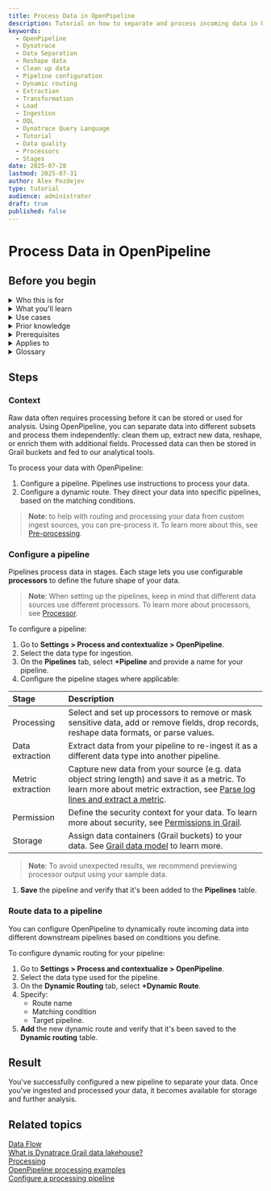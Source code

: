 ```yaml
---
title: Process Data in OpenPipeline
description: Tutorial on how to separate and process incoming data in OpenPipeline for further use
keywords:
  - OpenPipeline   
  - Dynatrace     
  - Data Separation
  - Reshape data
  - Clean up data
  - Pipeline configuration
  - Dynamic routing
  - Extraction
  - Transformation
  - Load
  - Ingestion
  - DQL
  - Dynatrace Query Language
  - Tutorial
  - Data quality
  - Processors
  - Stages
date: 2025-07-28
lastmod: 2025-07-31
author: Alex Pozdejev
type: tutorial
audience: administrator
draft: true
published: false
---
```


# Process Data in OpenPipeline

## Before you begin

<details>
<summary>Who this is for</summary>

   * This tutorial is intended for Dynatrace administrators controlling data ingestion configuration.
  
</details>

<details>
<summary>What you'll learn</summary>

   * You'll learn how to process your incoming raw data using OpenPipeline for further use.

</details>

<details>
<summary>Use cases</summary>

   * Data preparation, transformation (processing), and storage in Grail.
  
</details>

<details>
<summary>Prior knowledge</summary>

   * [Dynatrace Query Language](https://docs.dynatrace.com/docs/discover-dynatrace/references/dynatrace-query-language)

</details>

<details>
<summary>Prerequisites</summary>

   * Latest Dynatrace environment
   * Data for ingestion
  
</details>

<details>
<summary>Applies to</summary>

   * Davis AI
   * Dashboards
   * Grail 
   * OpenPipeline
   * Notebooks
  
</details>

<details>
<summary>Glossary</summary>

|Term|Description| 
|:-----|:------|
|Ingest source| Data from the provider for the Dynatrace Platform, for example, API endpoints or OneAgent.|
|Pipeline| Collection of processing instructions to structure, separate, and store data.|
|Processor| Pre-formatted processing instructions to apply to the data in the pipeline.|
|Routing| Assignation of data to a pipeline, based either on matching conditions (dynamic routing) or directly configured (static).|
|Stage| Part of the pipeline sequence defined by the processors it contains.|

</details>

## Steps

### Context

Raw data often requires processing before it can be stored or used for analysis. Using OpenPipeline, you can separate data into different subsets and process them independently: clean them up, extract new data, reshape, or enrich them with additional fields. Processed data can then be stored in Grail buckets and fed to our analytical tools. 

To process your data with OpenPipeline: 
1. Configure a pipeline. Pipelines use instructions to process your data.
2. Configure a dynamic route. They direct your data into specific pipelines, based on the matching conditions.

> **Note**: to help with routing and processing your data from custom ingest sources, you can pre-process it. To learn more about this, see [Pre-processing](https://docs.dynatrace.com/docs/shortlink/openpipeline-dataflow#pre-processing).


### Configure a pipeline

Pipelines process data in stages. Each stage lets you use configurable **processors** to define the future shape of your data. 

> **Note**: When setting up the pipelines, keep in mind that different data sources use different processors. To learn more about processors, see [Processor](https://docs.dynatrace.com/docs/shortlink/openpipeline-processing#processor).

To configure a pipeline:
1. Go to **Settings > Process and contextualize > OpenPipeline**.
2. Select the data type for ingestion.
3. On the **Pipelines** tab, select **+Pipeline** and provide a name for your pipeline.
4. Configure the pipeline stages where applicable:
   
|Stage|Description|  
| :----- | :----- |
| Processing | Select and set up processors to remove or mask sensitive data, add or remove fields, drop records, reshape data formats, or parse values.|
| Data extraction | Extract data from your pipeline to re-ingest it as a different data type into another pipeline.|
| Metric extraction | Capture new data from your source (e.g. data object string length) and save it as a metric. To learn more about metric extraction, see [Parse log lines and extract a metric](https://docs.dynatrace.com/docs/discover-dynatrace/platform/openpipeline/use-cases/tutorial-log-processing-pipeline#prior-knowledge).|
| Permission | Define the security context for your data. To learn more about security, see [Permissions in Grail](https://docs.dynatrace.com/docs/discover-dynatrace/platform/grail/data-model/assign-permissions-in-grail#grail-permissions-record). |
| Storage | Assign data containers (Grail buckets) to your data. See [Grail data model](https://docs.dynatrace.com/docs/discover-dynatrace/platform/grail/data-model) to learn more.|

> **Note**: To avoid unexpected results, we recommend previewing processor output using your sample data.

1.  **Save** the pipeline and verify that it's been added to the **Pipelines** table.

### Route data to a pipeline

You can configure OpenPipeline to dynamically route incoming data into different downstream pipelines based on conditions you define.

To configure dynamic routing for your pipeline:
1. Go to **Settings > Process and contextualize > OpenPipeline**.
2. Select the data type used for the pipeline.
3. On the **Dynamic Routing** tab, select **+Dynamic Route**.
4. Specify:
   * Route name
   * Matching condition
   * Target pipeline.
5. **Add** the new dynamic route and verify that it's been saved to the **Dynamic routing** table.

## Result

You've successfully configured a new pipeline to separate your data. Once you've ingested and processed your data, it becomes available for storage and further analysis. 

## Related topics
[Data Flow](https://docs.dynatrace.com/docs/discover-dynatrace/platform/openpipeline/concepts/data-flow) \
[What is Dynatrace Grail data lakehouse?](https://docs.dynatrace.com/docs/discover-dynatrace/platform/grail/dynatrace-grail) \
[Processing](https://docs.dynatrace.com/docs/shortlink/openpipeline-processing) \
[OpenPipeline processing examples](https://docs.dynatrace.com/docs/discover-dynatrace/platform/openpipeline/use-cases/processing-examples) \
[Configure a processing pipeline](https://docs.dynatrace.com/docs/discover-dynatrace/platform/openpipeline/getting-started/tutorial-configure-processing)
